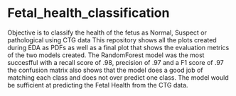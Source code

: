 # Fetal_health_classification
Objective is to classify the health of the fetus as Normal, Suspect or pathological using CTG data
This repository shows all the plots created during EDA as PDFs as well as a final plot that shows the evaluation metrics of the two models created.
The RandomForest model was the most succesfful with a recall score of .98, precision of .97 and a F1 score of .97
the confusion matrix also shows that the model does a good job of matching each class and does not over predict one class. 
The model would be sufficient at predicting the Fetal Health from the CTG data. 
